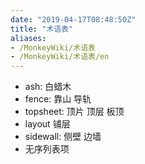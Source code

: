 ```yaml
---
date: "2019-04-17T08:48:50Z"
title: "术语表"
aliases:
- /MonkeyWiki/术语表
- /MonkeyWiki/术语表/en
---
```

- ash:  白蜡木
- fence: 靠山 导轨
- topsheet: 顶片 顶层 板顶
- layout 铺层
- sidewall:  侧壁 边墙
- 无序列表项